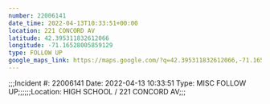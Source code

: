 ```yaml
---
number: 22006141
date_time: 2022-04-13T10:33:51+00:00
location: 221 CONCORD AV
latitude: 42.395311832612066
longitude: -71.16528005859129
type: FOLLOW UP
google_maps_link: https://maps.google.com/?q=42.395311832612066,-71.16528005859129
---
```


;;;Incident #: 22006141  Date: 2022-04-13 10:33:51   Type: MISC FOLLOW UP;;;;;;Location: HIGH SCHOOL / 221 CONCORD AV;;;
